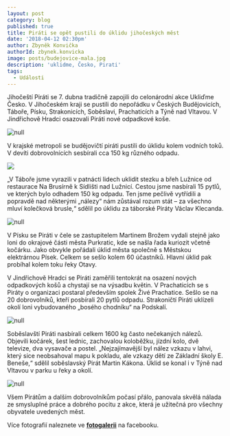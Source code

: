 ```yaml
---
layout: post
category: blog
published: true
title: Piráti se opět pustili do úklidu jihočeských měst
date: '2018-04-12 02:30pm'
author: Zbyněk Konvička
authorId: zbynek.konvicka
image: posts/budejovice-mala.jpg
description: 'uklidme, Česko, Pirati'
tags:
  - Události
---
```

Jihočeští Piráti se 7. dubna tradičně zapojili do celonárodní akce Ukliďme Česko. V Jihočeském kraji se pustili do nepořádku v Českých Budějovicích, Táboře, Písku, Strakonicích, Soběslavi, Prachaticích a Týně nad Vltavou. V Jindřichově Hradci osazovali Piráti nové odpadkové koše.

![null](posts/budejovice-4-mensi.jpg)

V krajské metropoli se budějovičtí piráti pustili do úklidu kolem vodních toků. V devíti dobrovolnících sesbírali cca 150 kg různého odpadu. 

![](posts/tabor-4-mensi.jpg)

„V Táboře jsme vyrazili v patnácti lidech uklidit stezku a břeh Lužnice od restaurace Na Brusírně k Sídlišti nad Lužnicí. Cestou jsme nasbírali 15 pytlů, ve kterých bylo odhadem 150 kg odpadu. Ten jsme pečlivě vytřídili a popravdě nad některými „nálezy“ nám zůstával rozum stát – za všechno mluví kolečková brusle,“ sdělil po úklidu za táborské Piráty Václav Klecanda. 

![null](posts/pisek-5-mensi.jpg)

V Písku se Piráti v čele se zastupitelem Martinem Brožem vydali stejně jako loni do okrajové části města Purkratic, kde se našla řada kuriozit včetně kočárku. Jako obvykle pořádali úklid města společně s Městskou elektrárnou Písek. Celkem se sešlo kolem 60 účastníků. Hlavní úklid pak probíhal kolem toku řeky Otavy. 

V Jindřichově Hradci se Piráti zaměřili tentokrát na osazení nových odpadkových košů a chystají se na výsadbu květin. V Prachaticích se s Piráty o organizaci postaral především spolek Živé Prachatice. Sešlo se na 20 dobrovolníků, kteří posbírali 20 pytlů odpadu. Strakoničtí Piráti uklízeli okolí loni vybudovaného „bosého chodníku“ na Podskalí. 

![null](posts/sobeslav-11.jpg)

Soběslavští Piráti nasbírali celkem 1600 kg často nečekaných nálezů. Objevili kočárek, šest lednic, zachovalou koloběžku, jízdní kolo, dvě televize, dva vysavače a postel. „Nejzajímavější byl nález vzkazu v lahvi, který sice neobsahoval mapu k pokladu, ale vzkazy dětí ze Základní školy E. Beneše,“ sdělil soběslavský Pirát Martin Kákona. Úklid se konal i v Týně nad Vltavou v parku u řeky a okolí.

![null](posts/sobeslav-13.jpg)

Všem Pirátům a dalším dobrovolníkům počasí přálo, panovala skvělá nálada ze smysluplné práce a dobrého pocitu z akce, která je užitečná pro všechny obyvatele uvedených měst.

Více fotografií naleznete ve [**fotogalerii**](https://www.facebook.com/pg/pirati.jck/photos/?tab=album&album_id=10156241498392114) na facebooku.
